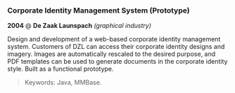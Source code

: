 ### Corporate Identity Management System (Prototype)

__2004__ @ __De Zaak Launspach__ _(graphical industry)_

Design and development of a web-based corporate identity management system. Customers of DZL can access their corporate identity designs and imagery. Images are automatically rescaled to the desired purpose, and PDF templates can be used to generate documents in the corporate identity style. Built as a functional prototype.

> Keywords: Java, MMBase.
